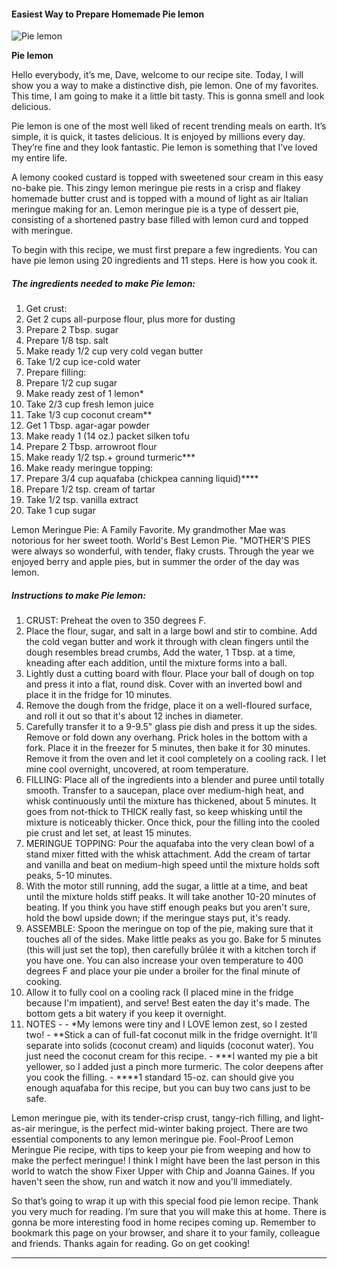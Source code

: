             

#### Easiest Way to Prepare Homemade Pie lemon

![Pie lemon](https://img-global.cpcdn.com/recipes/c213ccc6878cfd00/751x532cq70/pie-lemon-recipe-main-photo.jpg)

**Pie lemon**

Hello everybody, it’s me, Dave, welcome to our recipe site. Today, I will show you a way to make a distinctive dish, pie lemon. One of my favorites. This time, I am going to make it a little bit tasty. This is gonna smell and look delicious.

Pie lemon is one of the most well liked of recent trending meals on earth. It’s simple, it is quick, it tastes delicious. It is enjoyed by millions every day. They’re fine and they look fantastic. Pie lemon is something that I’ve loved my entire life.

A lemony cooked custard is topped with sweetened sour cream in this easy no-bake pie. This zingy lemon meringue pie rests in a crisp and flakey homemade butter crust and is topped with a mound of light as air Italian meringue making for an. Lemon meringue pie is a type of dessert pie, consisting of a shortened pastry base filled with lemon curd and topped with meringue.

To begin with this recipe, we must first prepare a few ingredients. You can have pie lemon using 20 ingredients and 11 steps. Here is how you cook it.

##### The ingredients needed to make Pie lemon:

1.  Get crust:
2.  Get 2 cups all-purpose flour, plus more for dusting
3.  Prepare 2 Tbsp. sugar
4.  Prepare 1/8 tsp. salt
5.  Make ready 1/2 cup very cold vegan butter
6.  Take 1/2 cup ice-cold water
7.  Prepare filling:
8.  Prepare 1/2 cup sugar
9.  Make ready zest of 1 lemon\*
10.  Take 2/3 cup fresh lemon juice
11.  Take 1/3 cup coconut cream\*\*
12.  Get 1 Tbsp. agar-agar powder
13.  Make ready 1 (14 oz.) packet silken tofu
14.  Prepare 2 Tbsp. arrowroot flour
15.  Make ready 1/2 tsp.+ ground turmeric\*\*\*
16.  Make ready meringue topping:
17.  Prepare 3/4 cup aquafaba (chickpea canning liquid)\*\*\*\*
18.  Prepare 1/2 tsp. cream of tartar
19.  Take 1/2 tsp. vanilla extract
20.  Take 1 cup sugar

Lemon Meringue Pie: A Family Favorite. My grandmother Mae was notorious for her sweet tooth. World's Best Lemon Pie. "MOTHER'S PIES were always so wonderful, with tender, flaky crusts. Through the year we enjoyed berry and apple pies, but in summer the order of the day was lemon.

##### Instructions to make Pie lemon:

1.  CRUST: Preheat the oven to 350 degrees F.
2.  Place the flour, sugar, and salt in a large bowl and stir to combine. Add the cold vegan butter and work it through with clean fingers until the dough resembles bread crumbs, Add the water, 1 Tbsp. at a time, kneading after each addition, until the mixture forms into a ball.
3.  Lightly dust a cutting board with flour. Place your ball of dough on top and press it into a flat, round disk. Cover with an inverted bowl and place it in the fridge for 10 minutes.
4.  Remove the dough from the fridge, place it on a well-floured surface, and roll it out so that it's about 12 inches in diameter.
5.  Carefully transfer it to a 9-9.5" glass pie dish and press it up the sides. Remove or fold down any overhang. Prick holes in the bottom with a fork. Place it in the freezer for 5 minutes, then bake it for 30 minutes. Remove it from the oven and let it cool completely on a cooling rack. I let mine cool overnight, uncovered, at room temperature.
6.  FILLING: Place all of the ingredients into a blender and puree until totally smooth. Transfer to a saucepan, place over medium-high heat, and whisk continuously until the mixture has thickened, about 5 minutes. It goes from not-thick to THICK really fast, so keep whisking until the mixture is noticeably thicker. Once thick, pour the filling into the cooled pie crust and let set, at least 15 minutes.
7.  MERINGUE TOPPING: Pour the aquafaba into the very clean bowl of a stand mixer fitted with the whisk attachment. Add the cream of tartar and vanilla and beat on medium-high speed until the mixture holds soft peaks, 5-10 minutes.
8.  With the motor still running, add the sugar, a little at a time, and beat until the mixture holds stiff peaks. It will take another 10-20 minutes of beating. If you think you have stiff enough peaks but you aren't sure, hold the bowl upside down; if the meringue stays put, it's ready.
9.  ASSEMBLE: Spoon the meringue on top of the pie, making sure that it touches all of the sides. Make little peaks as you go. Bake for 5 minutes (this will just set the top), then carefully brûlée it with a kitchen torch if you have one. You can also increase your oven temperature to 400 degrees F and place your pie under a broiler for the final minute of cooking.
10.  Allow it to fully cool on a cooling rack (I placed mine in the fridge because I'm impatient), and serve! Best eaten the day it's made. The bottom gets a bit watery if you keep it overnight.
11.  NOTES - - \*My lemons were tiny and I LOVE lemon zest, so I zested two! - \*\*Stick a can of full-fat coconut milk in the fridge overnight. It'll separate into solids (coconut cream) and liquids (coconut water). You just need the coconut cream for this recipe. - \*\*\*I wanted my pie a bit yellower, so I added just a pinch more turmeric. The color deepens after you cook the filling. - \*\*\*\*1 standard 15-oz. can should give you enough aquafaba for this recipe, but you can buy two cans just to be safe.

Lemon meringue pie, with its tender-crisp crust, tangy-rich filling, and light-as-air meringue, is the perfect mid-winter baking project. There are two essential components to any lemon meringue pie. Fool-Proof Lemon Meringue Pie recipe, with tips to keep your pie from weeping and how to make the perfect meringue! I think I might have been the last person in this world to watch the show Fixer Upper with Chip and Joanna Gaines. If you haven't seen the show, run and watch it now and you'll immediately.

So that’s going to wrap it up with this special food pie lemon recipe. Thank you very much for reading. I’m sure that you will make this at home. There is gonna be more interesting food in home recipes coming up. Remember to bookmark this page on your browser, and share it to your family, colleague and friends. Thanks again for reading. Go on get cooking!

* * *